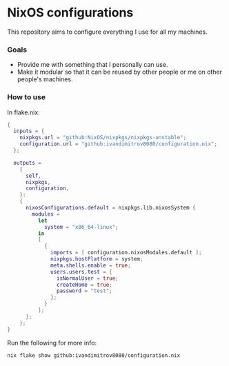 # NixOS configurations

This repository aims to configure everything I use for all my machines.

### Goals

- Provide me with something that I personally can use.
- Make it modular so that it can be reused by other people or me on other people's machines.

### How to use

In flake.nix:

```nix
{
  inputs = {
    nixpkgs.url = "github:NixOS/nixpkgs/nixpkgs-unstable";
    configuration.url = "github:ivandimitrov8080/configuration.nix";
  };

  outputs =
    {
      self,
      nixpkgs,
      configuration,
    }:
    {
      nixosConfigurations.default = nixpkgs.lib.nixosSystem {
        modules =
          let
            system = "x86_64-linux";
          in
          [
            {
              imports = [ configuration.nixosModules.default ];
              nixpkgs.hostPlatform = system;
              meta.shells.enable = true;
              users.users.test = {
                isNormalUser = true;
                createHome = true;
                password = "test";
              };
            }
          ];
      };
    };
}
```

Run the following for more info:
```bash
nix flake show github:ivandimitrov8080/configuration.nix
```

